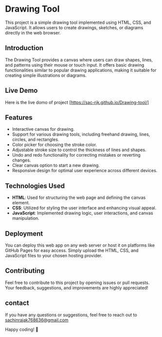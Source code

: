 # Drawing Tool

This project is a simple drawing tool implemented using HTML, CSS, and JavaScript. It allows users to create drawings, sketches, or diagrams directly in the web browser.

## Introduction

The Drawing Tool provides a canvas where users can draw shapes, lines, and patterns using their mouse or touch input. It offers basic drawing functionalities similar to popular drawing applications, making it suitable for creating simple illustrations or diagrams.

## Live Demo  

Here is the live domo of project [https://sac-rjk.github.io/Drawing-tool/]




## Features

- Interactive canvas for drawing.
- Support for various drawing tools, including freehand drawing, lines, circles, and rectangles.
- Color picker for choosing the stroke color.
- Adjustable stroke size to control the thickness of lines and shapes.
- Undo and redo functionality for correcting mistakes or reverting changes.
- Clear canvas option to start a new drawing.
- Responsive design for optimal user experience across different devices.
## Technologies Used

- **HTML**: Used for structuring the web page and defining the canvas element.
- **CSS**: Utilized for styling the user interface and enhancing visual appeal.
- **JavaScript**: Implemented drawing logic, user interactions, and canvas manipulation.

## Deployment

You can deploy this web app on any web server or host it on platforms like GitHub Pages for easy access. Simply upload the HTML, CSS, and JavaScript files to your chosen hosting provider.
## Contributing

Feel free to contribute to this project by opening issues or pull requests. Your feedback, suggestions, and improvements are highly appreciated!
## contact

If you have any questions or suggestions, feel free to reach out to sachinrajak768636@gmail.com

Happy coding! 🚀
